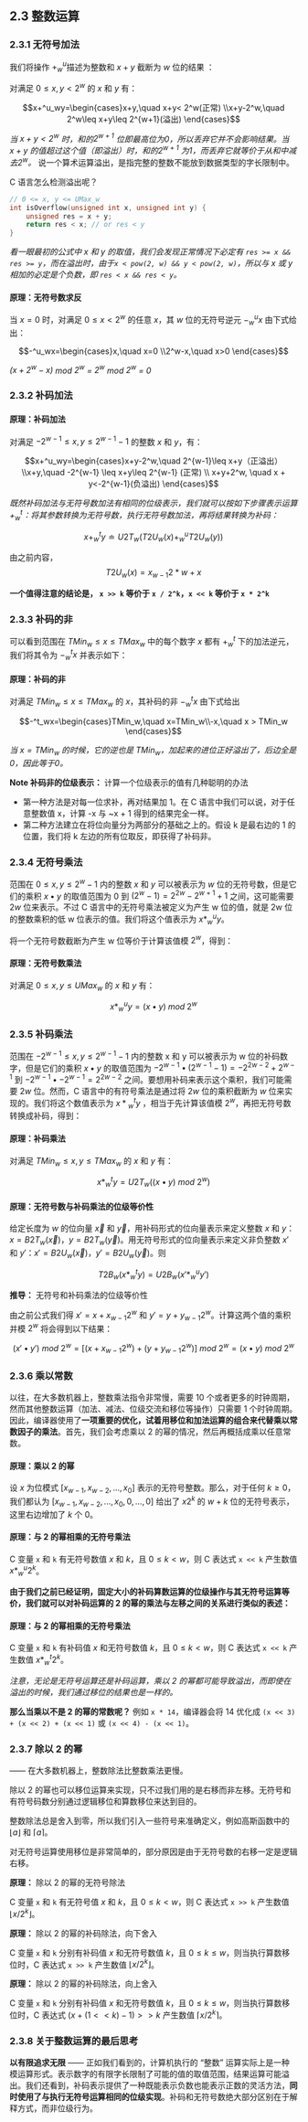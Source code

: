 ## 2.3	整数运算

### 2.3.1	无符号加法

我们将操作 $+^u_w$描述为整数和 $x+y$ 截断为 $w$ 位的结果 ：

 对满足 $0 \leq x,y<2^w$ 的 $x$ 和 $y$ 有：

$$x+^u_wy=\begin{cases}x+y,\quad x+y< 2^w(正常) \\x+y-2^w,\quad 2^w\leq x+y\leq 2^{w+1}(溢出) \end{cases}$$

*当 $x+y<2^w$ 时，和的$2^{w+1}$ 位即最高位为0，所以丢弃它并不会影响结果。当 $x+y$  的值超过这个值（即溢出）时，和的$2^{w+1}$ 为1，而丢弃它就等价于从和中减去$2^w$。* 说一个算术运算溢出，是指完整的整数不能放到数据类型的字长限制中。

C 语言怎么检测溢出呢？

```c
// 0 <= x, y <= UMax_w
int isOverflow(unsigned int x, unsigned int y) {
    unsigned res = x + y;
    return res < x; // or res < y
}
```

*看一眼最初的公式中 x 和 y 的取值，我们会发现正常情况下必定有 `res >= x && res >= y`，而在溢出时，由于`x < pow(2, w) && y < pow(2, w)`，所以与 x 或 y 相加的必定是个负数，即 `res < x && res < y`。*

#### 原理：无符号数求反

当 $x=0$ 时，对满足 $0\leq x<2^w$ 的任意 $x$，其 $w$ 位的无符号逆元 $-^u_wx$ 由下式给出：

$$-^u_wx=\begin{cases}x,\quad x=0 \\2^w-x,\quad x>0 \end{cases}$$

*$(x+2^w-x)$ mod $2^w$ = $2^w$ mod $2^w$ = 0*

### 2.3.2	补码加法

#### 原理：补码加法

对满足 $-2^{w-1}\leq x,y\leq 2^{w-1}-1$ 的整数 $x$ 和 $y$，有：

$$x+^u_wy=\begin{cases}x+y-2^w,\quad 2^{w-1}\leq x+y（正溢出） \\x+y,\quad -2^{w-1} \leq x+y\leq 2^{w-1} (正常) \\ x+y+2^w, \quad x + y<-2^{w-1}(负溢出) \end{cases}$$

*既然补码加法与无符号数加法有相同的位级表示，我们就可以按如下步骤表示运算$+^t_w$：将其参数转换为无符号数，执行无符号数加法，再将结果转换为补码：*

$$x+^t_wy\doteq U2T_w(T2U_w(x)+^u_wT2U_w(y))$$

由之前内容，$$T2U_w(x)=x_{w-1}2*w+x$$

**一个值得注意的结论是， `x >> k` 等价于 `x / 2^k`，`x << k` 等价于 `x * 2^k`**

### 2.3.3	补码的非

可以看到范围在 $TMin_w\leq x\leq TMax_w$ 中的每个数字 $x$ 都有 $+^t_w$ 下的加法逆元，我们将其令为 $-^t_wx$ 并表示如下：

#### 原理：补码的非

对满足 $TMin_w\leq x\leq TMax_w$ 的 $x$，其补码的非 $-^t_wx$ 由下式给出

$$-^t_wx=\begin{cases}TMin_w,\quad x=TMin_w\\-x,\quad x > TMin_w \end{cases}$$

*当 $x=TMin_w$ 的时候，它的逆也是 $TMin_w$，加起来的进位正好溢出了，后边全是0，因此等于0。*

**Note 补码非的位级表示：** 计算一个位级表示的值有几种聪明的办法

- 第一种方法是对每一位求补，再对结果加 1。在 C 语言中我们可以说，对于任意整数值 x，计算 -x 与 ~x + 1 得到的结果完全一样。
- 第二种方法建立在将位向量分为两部分的基础之上的。假设 k 是最右边的 1 的位置，我们将 k 左边的所有位取反，即获得了补码非。

### 2.3.4	无符号乘法

范围在 $0\leq x,y\leq 2^w-1$ 内的整数 $x$ 和 $y$ 可以被表示为 $w$ 位的无符号数，但是它们的乘积 $x\bullet y$ 的取值范围为 0 到 $(2^w-1)=2^{2w}-2^{w+1}+1$ 之间，这可能需要 $2w$ 位来表示。不过 C 语言中的无符号乘法被定义为产生 w 位的值，就是 2w 位的整数乘积的低 w 位表示的值。我们将这个值表示为 $x*^u_wy$。

将一个无符号数截断为产生 w 位等价于计算该值模 $2^w$，得到：

#### 原理：无符号数乘法

对满足 $0\leq x,y\leq UMax_w$ 的 $x$ 和 $y$ 有：

$$x*^u_wy=(x\bullet y)\;mod\;2^w$$

###	2.3.5 补码乘法

范围在 $-2^{w-1}\leq x,y\leq 2^{w-1}-1$ 内的整数 x 和 y 可以被表示为 w 位的补码数字，但是它们的乘积 $x\bullet y$ 的取值范围为 $-2^{w-1}\bullet (2^{w-1}-1)=-2^{2w-2}+2^{w-1}$ 到 $-2^{w-1}\bullet -2^{w-1}=2^{2w-2}$ 之间。要想用补码来表示这个乘积，我们可能需要 $2w$ 位。然而，C 语言中的有符号乘法是通过将 $2w$ 位的乘积截断为 $w$ 位来实现的。我们将这个数值表示为 $x*{^t_w}y$ ，相当于先计算该值模 $2^w$，再把无符号数转换成补码，得到：

#### 原理：补码乘法

对满足 $TMin_w\leq x,y\leq TMax_w$ 的 $x$ 和 $y$ 有：

$$x*^t_w{y}=U2T_w((x\bullet y)\: mod\: 2^w)$$

#### 原理：无符号数与补码乘法的位级等价性

给定长度为 $w$ 的位向量 $\vec{x}$ 和 $\vec{y}$，用补码形式的位向量表示来定义整数 $x$ 和 $y$：$x=B2T_w(\vec{x})$，$y=B2T_w(\vec{y})$。用无符号形式的位向量表示来定义非负整数 $x'$ 和 $y'$：$x'=B2U_w(\vec{x})$，$y'=B2U_w(\vec{y})$。则

$$T2B_w(x*^t_wy)=U2B_w(x'*^u_w y')$$

**推导：** 无符号和补码乘法的位级等价性

由之前公式我们得 $x'=x+x_{w-1}2^w$ 和 $y'=y+y_{w-1}2^w$。计算这两个值的乘积并模 $2^w$ 将会得到以下结果：

$$(x'\bullet y')\: mod\: 2^w=[(x+x_{w-1}2^w)+(y+y_{w-1}2^w)]\: mod\: 2^w=(x\bullet y)\: mod\: 2^w$$

### 2.3.6	乘以常数

以往，在大多数机器上，整数乘法指令非常慢，需要 10 个或者更多的时钟周期，然而其他整数运算（加法、减法、位级交流和移位等操作）只需要 1 个时钟周期。因此，编译器使用了**一项重要的优化，试着用移位和加法运算的组合来代替乘以常数因子的乘法**。首先，我们会考虑乘以 2 的幂的情况，然后再概括成乘以任意常数。

#### 原理：乘以 2 的幂

设 $x$ 为位模式 $[x_{w-1},x_{w-2},...,x_0]$ 表示的无符号整数。那么，对于任何 $k\geq 0$，我们都认为 $[x_{w-1},x_{w-2},...,x_0,0,...,0]$ 给出了 $x2^k$ 的 $w+k$ 位的无符号表示，这里右边增加了 $k$ 个 0。

#### 原理：与 2 的幂相乘的无符号乘法

C 变量 `x` 和 `k` 有无符号数值 $x$ 和 $k$，且 $0\leq k<w$，则 C 表达式 `x << k`  产生数值 $x*^u_w2^k$。

**由于我们之前已经证明，固定大小的补码算数运算的位级操作与其无符号运算等价，我们就可以对补码运算的 2 的幂的乘法与左移之间的关系进行类似的表述：**

#### 原理：与 2 的幂相乘的无符号乘法

C 变量 `x` 和 `k` 有补码值 $x$ 和无符号数值 $k$，且 $0\leq k<w$，则 C 表达式 `x << k`  产生数值 $x*^t_w2^k$。

*注意，无论是无符号运算还是补码运算，乘以 2 的幂都可能导致溢出，而即使在溢出的时候，我们通过移位的结果也是一样的。*

**那么当乘以不是 2 的幂的常数呢？** 例如 `x * 14`，编译器会将 14 优化成 `(x << 3) + (x << 2) + (x << 1)` 或 `(x << 4) - (x << 1)`。

### 2.3.7	除以 2 的幂

—— 在大多数机器上，整数除法比整数乘法更慢。

除以 2 的幂也可以移位运算来实现，只不过我们用的是右移而非左移。无符号和有符号码数分别通过逻辑移位和算数移位来达到目的。

整数除法总是舍入到零，所以我们引入一些符号来准确定义，例如高斯函数中的 $\lfloor a\rfloor$ 和 $\lceil a\rceil$。

对无符号运算使用移位是非常简单的，部分原因是由于无符号数的右移一定是逻辑右移。

**原理：** 除以 2 的幂的无符号除法

C 变量 `x` 和 `k` 有无符号值 $x$ 和 $k$，且 $0\le k<w$，则 C 表达式 `x >> k` 产生数值 $\lfloor x/2^k \rfloor$。

**原理：** 除以 2 的幂的补码除法，向下舍入

C 变量 `x` 和 `k` 分别有补码值 $x$ 和无符号数值 $k$，且 $0\le k\le w$，则当执行算数移位时，C 表达式 `x >> k` 产生数值 $\lfloor x/2^k \rfloor$。

**原理：** 除以 2 的幂的补码除法，向上舍入

C 变量 `x` 和 `k` 分别有补码值 $x$ 和无符号数值 $k$，且 $0\le k\le w$，则当执行算数移位时，C 表达式 $(x+(1<<k)-1)>>k$ 产生数值 $\lceil x/2^k\rceil$。

### 2.3.8 关于整数运算的最后思考

**以有限追求无限** —— 正如我们看到的，计算机执行的 “整数” 运算实际上是一种模运算形式。表示数字的有限字长限制了可能的值的取值范围，结果运算可能溢出。我们还看到，补码表示提供了一种既能表示负数也能表示正数的灵活方法，**同时使用了与执行无符号运算相同的位级实现**。补码和无符号数绝大部分区别在于解释方式，而非位级行为。
